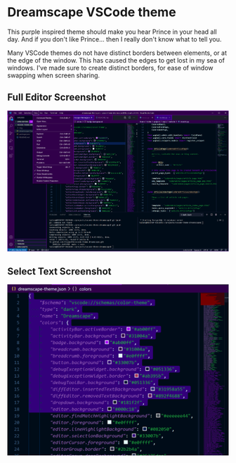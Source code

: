# Dreamscape VSCode theme

This purple inspired theme should make you hear Prince in your head all day. And if you don't like Prince... then I really don't know what to tell you.

Many VSCode themes do not have distinct borders between elements, or at the edge of the window. This has caused the edges to get lost in my sea of windows. I've made sure to create distinct borders, for ease of window swapping when screen sharing.

## Full Editor Screenshot

![Full Editor Screenshot](images/full.png)

## Select Text Screenshot

![Selected Text Screenshot](images/selection.png)
